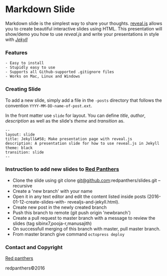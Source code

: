 Markdown Slide
==============

Markdown slide is the simplest way to share your thoughts.
[reveal.js](https://github.com/hakimel/reveal.js/) allows you to create
beautiful interactive slides using HTML. This presentation will show/demo you
how to use *reveal.js* and write your presentations in style with [*Jekyll*](http://jekyllrb.com/)

### Features

    - Easy to install
    - Stupidly easy to use
    - Supports all Github-supported .gitignore files
    - Works on Mac, Linux and Windows

### Creating Slide

To add a new slide, simply add a file in the `-posts` directory that follows the convention `YYYY-MM-DD-name-of-post.ext`.

In the front matter use `slide` for layout. You can define *title*, *author*, *description* as well as the slide's *theme* and *transition* as. 

    --
    layout: slide
    title: Jekyll&#58; Make presentation page with reveal.js
    description: A presentation slide for how to use reveal.js in Jekyll
    theme: black
    transition: slide
    --
    
### Instruction to add new slides to [Red Panthers](http://redpanthers.github.io/slides/)


- Clone the slide using  git clone git@github.com:redpanthers/slides.git – recursive
- Create a 'new branch' with your name
- Open it in any text editor and edit the content listed inside posts (2016-01-12-create-slides-with-   revealjs-and-jekyll.html).
- Create new post in the newly created branch
- Push this branch to remote (git push origin 'newbranch')
- Create a pull request to master branch with a message to review the slides (tag sibinx7,pooja-r,manusajith)
- On successfull merging of this branch with master, pull master branch.
- From master branch give command `octopress deploy`  

### Contact and Copyright

[Red panthers](www.redpanthers.co)

redpanthers©2016